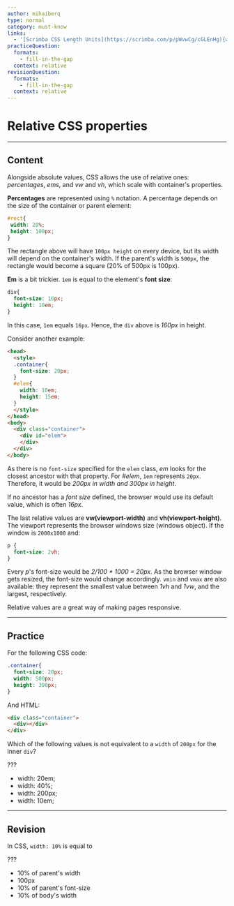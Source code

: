 ```yaml
---
author: mihaiberq
type: normal
category: must-know
links:
  - '[Scrimba CSS Length Units](https://scrimba.com/p/pWvwCg/cGLEnHg){website}'
practiceQuestion:
  formats:
    - fill-in-the-gap
  context: relative
revisionQuestion:
  formats:
    - fill-in-the-gap
  context: relative
---
```


# Relative CSS properties


---

## Content

Alongside absolute values, CSS allows the use of relative ones: *percentages*, *ems*, and *vw* and *vh*, which scale with container's properties.

**Percentages** are represented using `%` notation. A percentage depends on the size of the container or parent element:

```css
#rect{
 width: 20%;
 height: 100px;
}
```

The rectangle above will have `100px height` on every device, but its width will depend on the container's width. If the parent's width is `500px`, the rectangle would become a square (20% of 500px is 100px).

**Em** is a bit trickier. `1em` is equal to the element's **font size**:

```css
div{
  font-size: 16px;
  height: 10em;
}
```

In this case, `1em` equals `16px`. Hence, the `div` above is *160px* in height.

Consider another example:

```html
<head>
  <style>
  .container{
    font-size: 20px;
  }
  #elem{
    width: 10em;
    height: 15em;
  }
  </style>
</head>
<body>
  <div class="container">
    <div id="elem">
    </div>
  </div>
</body>
```

As there is no `font-size` specified for the `elem` class, *em* looks for the closest ancestor with that property. For *#elem*, `1em` represents `20px`. Therefore, it would be *200px in width and 300px in height*.

If no ancestor has a *font size* defined, the browser would use its default value, which is often *16px*.

The last relative values are **vw(viewport-width)** and **vh(viewport-height)**. The viewport represents the browser windows size (windows object). If the window is `2000x1000` and:

```css
p {
  font-size: 2vh;
}
```

Every *p*'s font-size would be *2/100 * 1000 = 20px*. As the browser window gets resized, the font-size would change accordingly. `vmin` and `vmax` are also available: they represent the smallest value between *1vh* and *1vw*, and the largest, respectively.

Relative values are a great way of making pages responsive.


---

## Practice

For the following CSS code:

```css
.container{
  font-size: 20px;
  width: 500px;
  height: 300px;
}
```

And HTML:

```html
<div class="container">
  <div></div>
</div>
```

Which of the following values is not equivalent to a `width` of `200px` for the inner `div`?

???

- width: 20em;
- width: 40%;
- width: 200px;
- width: 10em;


---

## Revision

In CSS, `width: 10%` is equal to

???

- 10% of parent's width
- 100px
- 10% of parent's font-size
- 10% of body's width
